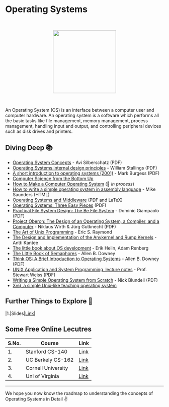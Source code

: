 # Operating Systems
<br>
<p align="center"><img src="https://i.ibb.co/WpnD9sB/depositphotos-39942473-stock-photo-word-cloud-operating-system.jpg" height="200"></p>
<br>

An Operating System (OS) is an interface between a computer user and computer hardware. An operating system is a software which performs all the basic tasks like file management, memory management, process management, handling input and output, and controlling peripheral devices such as disk drives and printers.


## Diving Deep :books:

* [Operating System Concepts](http://web.cse.ohio-state.edu/~soundarajan.1/courses/3430/silberschatz8thedition.pdf) - Avi Silberschatz (PDF)
* [Operating Systems internal design principles](https://repository.dinus.ac.id/docs/ajar/Operating_System.pdf) - William Stallings (PDF)
* [A short introduction to operating systems (2001)](http://markburgess.org/os/os.pdf) - Mark Burgess (PDF)
* [Computer Science from the Bottom Up](http://www.bottomupcs.com)
* [How to Make a Computer Operating System](https://github.com/SamyPesse/How-to-Make-a-Computer-Operating-System) (:construction: *in process*)
* [How to write a simple operating system in assembly language](http://mikeos.sourceforge.net/write-your-own-os.html) - Mike Saunders (HTML)
* [Operating Systems and Middleware](https://gustavus.edu/mcs/max/os-book/) (PDF and LaTeX)
* [Operating Systems: Three Easy Pieces](http://pages.cs.wisc.edu/~remzi/OSTEP/) (PDF)
* [Practical File System Design: The Be File System](http://www.nobius.org/~dbg/practical-file-system-design.pdf) - Dominic Giampaolo (PDF)
* [Project Oberon: The Design of an Operating System, a Compiler, and a Computer](http://people.inf.ethz.ch/wirth/ProjectOberon/index.html) - Niklaus Wirth & Jürg Gutknecht (PDF)
* [The Art of Unix Programming](http://catb.org/esr/writings/taoup/html/) - Eric S. Raymond
* [The Design and Implementation of the Anykernel and Rump Kernels](http://www.fixup.fi/misc/rumpkernel-book/) - Antti Kantee
* [The little book about OS development](https://littleosbook.github.io) - Erik Helin, Adam Renberg
* [The Little Book of Semaphores](http://greenteapress.com/semaphores/) - Allen B. Downey
* [Think OS: A Brief Introduction to Operating Systems](http://www.greenteapress.com/thinkos/index.html) - Allen B. Downey (PDF)
* [UNIX Application and System Programming, lecture notes](http://www.compsci.hunter.cuny.edu/~sweiss/course_materials/unix_lecture_notes.php) - Prof. Stewart Weiss (PDF)
* [Writing a Simple Operating System from Scratch](http://www.cs.bham.ac.uk/~exr/lectures/opsys/10_11/lectures/os-dev.pdf) - Nick Blundell (PDF)
* [Xv6, a simple Unix-like teaching operating system](https://pdos.csail.mit.edu/6.828/2012/xv6.html)

## Further Things to Explore :book:

|1.|Slides|[Link](https://www.os-book.com/OS9/slide-dir/index.html)|

## Some Free Online Lecutres 

|S.No.|Course|Link|
|----|-----|-----|
|1.|Stanford CS-140|[Link](http://web.stanford.edu/~ouster/cgi-bin/cs140-spring14/lectures.php)|
|2.|UC Berkely CS-162|[Link](https://cs162.eecs.berkeley.edu/)|
|3.|Cornell University|[Link](http://www.cs.cornell.edu/courses/cs4410/2014fa/)|
|4.|Uni of Virginia|[Link](http://rust-class.org/class-1-what-is-an-operating-system.html)|

<hr>

We hope you now know the roadmap to understanding the concepts of Operating Systems in Detail :v:
